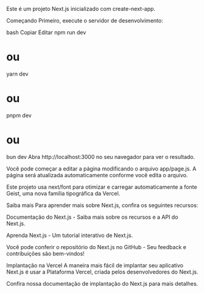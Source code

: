 Este é um projeto Next.js inicializado com create-next-app.

Começando
Primeiro, execute o servidor de desenvolvimento:

bash
Copiar
Editar
npm run dev
# ou
yarn dev
# ou
pnpm dev
# ou
bun dev
Abra http://localhost:3000 no seu navegador para ver o resultado.

Você pode começar a editar a página modificando o arquivo app/page.js. A página será atualizada automaticamente conforme você edita o arquivo.

Este projeto usa next/font para otimizar e carregar automaticamente a fonte Geist, uma nova família tipográfica da Vercel.

Saiba mais
Para aprender mais sobre Next.js, confira os seguintes recursos:

Documentação do Next.js - Saiba mais sobre os recursos e a API do Next.js.

Aprenda Next.js - Um tutorial interativo de Next.js.

Você pode conferir o repositório do Next.js no GitHub - Seu feedback e contribuições são bem-vindos!

Implantação na Vercel
A maneira mais fácil de implantar seu aplicativo Next.js é usar a Plataforma Vercel, criada pelos desenvolvedores do Next.js.

Confira nossa documentação de implantação do Next.js para mais detalhes.

